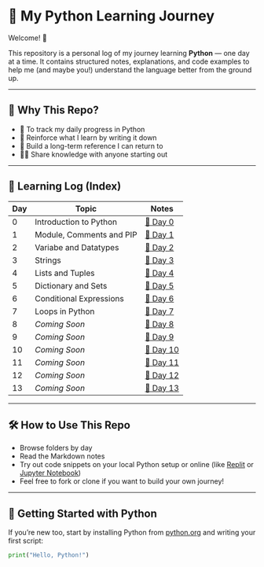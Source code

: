 # 🐍 My Python Learning Journey

Welcome! 👋

This repository is a personal log of my journey learning **Python** — one day at a time. It contains structured notes, explanations, and code examples to help me (and maybe you!) understand the language better from the ground up.

---

## 🚀 Why This Repo?

- 📘 To track my daily progress in Python  
- 🧠 Reinforce what I learn by writing it down  
- 🔄 Build a long-term reference I can return to  
- 🧑‍💻 Share knowledge with anyone starting out

---

## 📅 Learning Log (Index)

| Day | Topic | Notes |
|-----|-------|-------|
| 0   | Introduction to Python | [📄 Day 0](day0/) |
| 1   | Module, Comments and PIP| [📄 Day 1](day1/) |
| 2   | Variabe and Datatypes| [📄 Day 2](day2/) |
| 3   | Strings| [📄 Day 3](day3/) |
| 4   | Lists and Tuples | [📄 Day 4](day4/) |
| 5   | Dictionary and Sets | [📄 Day 5](day5/) |
| 6   | Conditional Expressions |[📄 Day 6](day6/)|
| 7   | Loops in Python | [📄 Day 7](day7/) |
| 8   | *Coming Soon* | [📄 Day 8](day8/) |
| 9   | *Coming Soon* | [📄 Day 9](day9/) |
| 10  | *Coming Soon* | [📄 Day 10](day10/) |
| 11  | *Coming Soon* | [📄 Day 11](day11/) |
| 12  | *Coming Soon* | [📄 Day 12](day12/) |
| 13  | *Coming Soon* | [📄 Day 13](day13/) |

---

## 🛠️ How to Use This Repo

- Browse folders by day
- Read the Markdown notes
- Try out code snippets on your local Python setup or online (like [Replit](https://replit.com/) or [Jupyter Notebook](https://jupyter.org/))
- Feel free to fork or clone if you want to build your own journey!

---

## 🌱 Getting Started with Python

If you’re new too, start by installing Python from [python.org](https://www.python.org/) and writing your first script:

```python
print("Hello, Python!")
```
